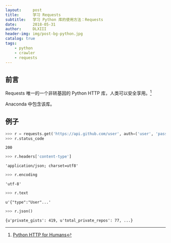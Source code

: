 ```yaml
---
layout:     post
title:      学习 Requests
subtitle:   学习 Python 库的使用方法：Requests
date:       2018-05-31
author:     DLXIII
header-img: img/post-bg-python.jpg
catalog: true
tags:
    - python
    - crawler
    - requests
---
```



## 前言

Requests 唯一的一个非转基因的 Python HTTP 库，人类可以安全享用。[^1]

Anaconda 中包含该库。


<!--more-->


## 例子

~~~python
>>> r = requests.get('https://api.github.com/user', auth=('user', 'pass'))
>>> r.status_code
~~~
~~~
200
~~~
~~~python
>>> r.headers['content-type']
~~~
~~~
'application/json; charset=utf8'
~~~
~~~python
>>> r.encoding
~~~
~~~
'utf-8'
~~~
~~~python
>>> r.text
~~~
~~~
u'{"type":"User"...'
~~~
~~~python
>>> r.json()
~~~
~~~
{u'private_gists': 419, u'total_private_repos': 77, ...}
~~~

[^1]: [Python HTTP for Humans](http://docs.python-requests.org/zh_CN/latest/)
